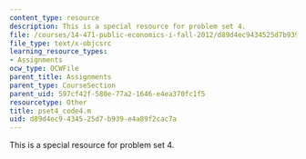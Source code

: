 ```yaml
---
content_type: resource
description: This is a special resource for problem set 4.
file: /courses/14-471-public-economics-i-fall-2012/d89d4ec9434525d7b939e4a89f2cac7a_pset4_code4.m
file_type: text/x-objcsrc
learning_resource_types:
- Assignments
ocw_type: OCWFile
parent_title: Assignments
parent_type: CourseSection
parent_uid: 597cf42f-580e-77a2-1646-e4ea370fc1f5
resourcetype: Other
title: pset4_code4.m
uid: d89d4ec9-4345-25d7-b939-e4a89f2cac7a
---
```

This is a special resource for problem set 4.

